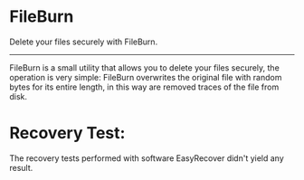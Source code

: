 FileBurn
========
Delete your files securely with FileBurn.
_____________

FileBurn is a small utility that allows you to delete your files securely, the operation is very simple:
FileBurn overwrites the original file with random bytes for its entire length, in this way are removed traces of the file from disk.

Recovery Test:
==============
The recovery tests performed with software EasyRecover didn't yield any result.
